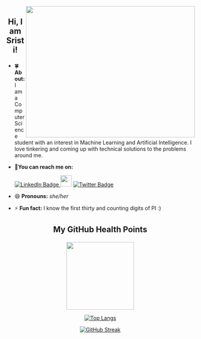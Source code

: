 <div id="header" align="right">
<img src="https://res.cloudinary.com/practicaldev/image/fetch/s--2bZIjPGC--/c_limit%2Cf_auto%2Cfl_progressive%2Cq_66%2Cw_880/https://dev-to-uploads.s3.amazonaws.com/i/d4tvukbt5mra37cvwklk.gif" align="right" width="450" height="350"/>
</div>

## <p align=center> Hi, I am Sristi!

- 🍀 **About:** I am a Computer Science student with an interest in Machine Learning and Artificial Intelligence. I love tinkering and coming up with technical solutions to the problems around me.
- 🤝**You can reach me on:**

  <a href="https://www.linkedin.com/in/sristi-4a680b207/">
    <img src="https://img.shields.io/badge/LinkedIn-blue?style=for-the-badge&logo=linkedin&logoColor=white" alt="LinkedIn Badge"/>
  </a>
  <a href="mailto:sristi0108@gmail.com" style="text-decoration:none">
  <img height="30" src = "https://img.shields.io/badge/gmail-c14438?&style=for-the-badge&logo=gmail&logoColor=white">
  </a>
  <a href="https://twitter.com/jazyignis">
    <img src="https://img.shields.io/badge/Twitter-blue?style=for-the-badge&logo=twitter&logoColor=white" alt="Twitter Badge"/>
  </a>


- 😄 **Pronouns:** _she/her_
- ⚡ **Fun fact:** I know the first thirty and counting digits of PI :)



## <p align=center> My GitHub Health Points
<div id="body" align="center">  
  
<img height="180em" src="https://github-readme-stats.vercel.app/api?username=S-JZ&show_icons=true&theme=vision-friendly-dark&hide_border=true&&count_private=true&include_all_commits=true" />
  
[![Top Langs](https://github-readme-stats.vercel.app/api/top-langs/?username=S-JZ&layout=compact&theme=vision-friendly-dark)](https://github.com/anuraghazra/github-readme-stats)
  
[![GitHub Streak](http://github-readme-streak-stats.herokuapp.com?user=S-JZ&theme=dark&background=000000)](https://git.io/streak-stats)
</div>
